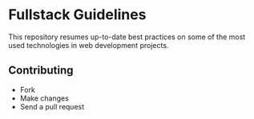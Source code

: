 # Fullstack Guidelines

This repository resumes up-to-date best practices on some of the most used
technologies in web development projects.

## Сontributing

- Fork
- Make changes
- Send a pull request
